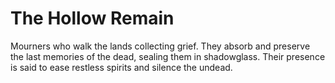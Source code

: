 # The Hollow Remain


Mourners who walk the lands collecting grief. They absorb and preserve the last memories of the dead, sealing them in shadowglass. Their presence is said to ease restless spirits and silence the undead.
